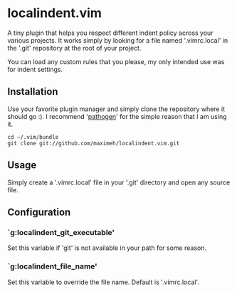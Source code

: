 # localindent.vim

A tiny plugin that helps you respect different indent policy across your
various projects.
It works simply by looking for a file named '.vimrc.local' in the '.git'
repository at the root of your project.

You can load any custom rules that you please, my only intended use was for
indent settings.

## Installation

Use your favorite plugin manager and simply clone the repository where it
should go :).
I recommend '[pathogen](https://github.com/tpope/vim-pathogen)' for the simple
reason that I am using it.

```
cd ~/.vim/bundle
git clone git://github.com/maximeh/localindent.vim.git
```

## Usage

Simply create a '.vimrc.local' file in your '.git' directory and open any
source file.

## Configuration

### `g:localindent_git_executable'

Set this variable if 'git' is not available in your path for some reason.

### `g:localindent_file_name'

Set this variable to override the file name. Default is '.vimrc.local'.
